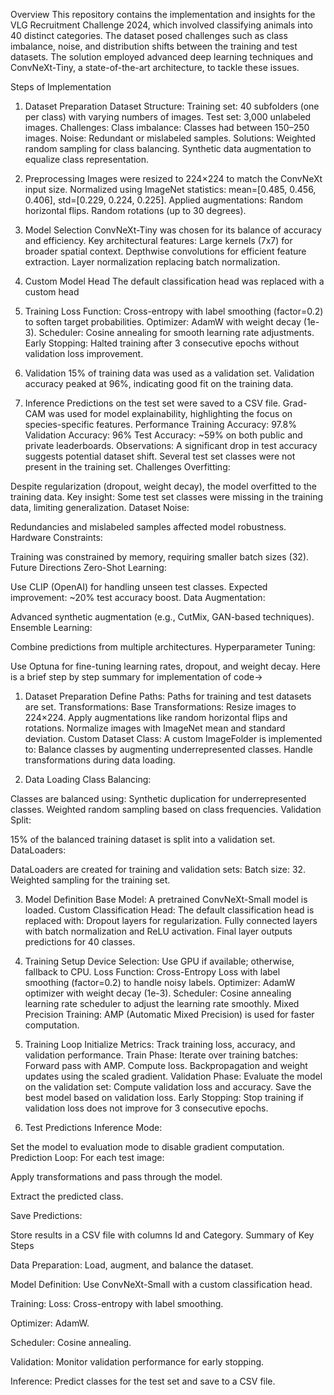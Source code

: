 Overview
This repository contains the implementation and insights for the VLG Recruitment Challenge 2024, which involved classifying animals into 40 distinct categories. The dataset posed challenges such as class imbalance, noise, and distribution shifts between the training and test datasets. The solution employed advanced deep learning techniques and ConvNeXt-Tiny, a state-of-the-art architecture, to tackle these issues.

Steps of Implementation
1. Dataset Preparation
Dataset Structure:
Training set: 40 subfolders (one per class) with varying numbers of images.
Test set: 3,000 unlabeled images.
Challenges:
Class imbalance: Classes had between 150–250 images.
Noise: Redundant or mislabeled samples.
Solutions:
Weighted random sampling for class balancing.
Synthetic data augmentation to equalize class representation.
2. Preprocessing
Images were resized to 224×224 to match the ConvNeXt input size.
Normalized using ImageNet statistics:
mean=[0.485, 0.456, 0.406], std=[0.229, 0.224, 0.225].
Applied augmentations:
Random horizontal flips.
Random rotations (up to 30 degrees).
3. Model Selection
ConvNeXt-Tiny was chosen for its balance of accuracy and efficiency.
Key architectural features:
Large kernels (7x7) for broader spatial context.
Depthwise convolutions for efficient feature extraction.
Layer normalization replacing batch normalization.
4. Custom Model Head
The default classification head was replaced with a custom head

5. Training
Loss Function: Cross-entropy with label smoothing (factor=0.2) to soften target probabilities.
Optimizer: AdamW with weight decay (1e-3).
Scheduler: Cosine annealing for smooth learning rate adjustments.
Early Stopping: Halted training after 3 consecutive epochs without validation loss improvement.

7. Validation
15% of training data was used as a validation set.
Validation accuracy peaked at 96%, indicating good fit on the training data.

9. Inference
Predictions on the test set were saved to a CSV file.
Grad-CAM was used for model explainability, highlighting the focus on species-specific features.
Performance
Training Accuracy: 97.8%
Validation Accuracy: 96%
Test Accuracy: ~59% on both public and private leaderboards.
Observations:
A significant drop in test accuracy suggests potential dataset shift. Several test set classes were not present in the training set.
Challenges
Overfitting:

Despite regularization (dropout, weight decay), the model overfitted to the training data.
Key insight: Some test set classes were missing in the training data, limiting generalization.
Dataset Noise:

Redundancies and mislabeled samples affected model robustness.
Hardware Constraints:

Training was constrained by memory, requiring smaller batch sizes (32).
Future Directions
Zero-Shot Learning:

Use CLIP (OpenAI) for handling unseen test classes.
Expected improvement: ~20% test accuracy boost.
Data Augmentation:

Advanced synthetic augmentation (e.g., CutMix, GAN-based techniques).
Ensemble Learning:

Combine predictions from multiple architectures.
Hyperparameter Tuning:

Use Optuna for fine-tuning learning rates, dropout, and weight decay.
Here is a brief step by step summary for implementation of code->

1. Dataset Preparation
Define Paths: Paths for training and test datasets are set.
Transformations:
Base Transformations:
Resize images to 224×224.
Apply augmentations like random horizontal flips and rotations.
Normalize images with ImageNet mean and standard deviation.
Custom Dataset Class:
A custom ImageFolder is implemented to:
Balance classes by augmenting underrepresented classes.
Handle transformations during data loading.


2. Data Loading
Class Balancing:

Classes are balanced using:
Synthetic duplication for underrepresented classes.
Weighted random sampling based on class frequencies.
Validation Split:

15% of the balanced training dataset is split into a validation set.
DataLoaders:

DataLoaders are created for training and validation sets:
Batch size: 32.
Weighted sampling for the training set.

3. Model Definition
Base Model:
A pretrained ConvNeXt-Small model is loaded.
Custom Classification Head:
The default classification head is replaced with:
Dropout layers for regularization.
Fully connected layers with batch normalization and ReLU activation.
Final layer outputs predictions for 40 classes.

4. Training Setup
Device Selection:
Use GPU if available; otherwise, fallback to CPU.
Loss Function:
Cross-Entropy Loss with label smoothing (factor=0.2) to handle noisy labels.
Optimizer:
AdamW optimizer with weight decay (1e-3).
Scheduler:
Cosine annealing learning rate scheduler to adjust the learning rate smoothly.
Mixed Precision Training:
AMP (Automatic Mixed Precision) is used for faster computation.


5. Training Loop
Initialize Metrics:
Track training loss, accuracy, and validation performance.
Train Phase:
Iterate over training batches:
Forward pass with AMP.
Compute loss.
Backpropagation and weight updates using the scaled gradient.
Validation Phase:
Evaluate the model on the validation set:
Compute validation loss and accuracy.
Save the best model based on validation loss.
Early Stopping:
Stop training if validation loss does not improve for 3 consecutive epochs.


6. Test Predictions
Inference Mode:

Set the model to evaluation mode to disable gradient computation.
Prediction Loop:
For each test image:

Apply transformations and pass through the model.

Extract the predicted class.

Save Predictions:

Store results in a CSV file with columns Id and Category.
Summary of Key Steps

Data Preparation: Load, augment, and balance the dataset.

Model Definition: Use ConvNeXt-Small with a custom classification head.

Training:
Loss: Cross-entropy with label smoothing.

Optimizer: AdamW.

Scheduler: Cosine annealing.

Validation: Monitor validation performance for early stopping.

Inference: Predict classes for the test set and save to a CSV file.





